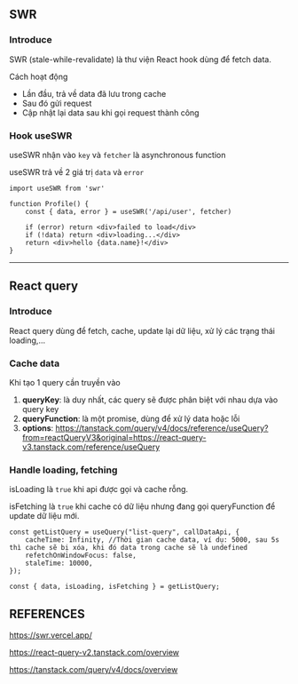 ## SWR

### **Introduce**

SWR (stale-while-revalidate) là thư viện React hook dùng để fetch data.

Cách hoạt động

- Lần đầu, trả về data đã lưu trong cache
- Sau đó gửi request
- Cập nhật lại data sau khi gọi request thành công

### **Hook useSWR**

useSWR nhận vào `key` và `fetcher` là asynchronous function

useSWR trả về 2 giá trị `data` và `error`

    import useSWR from 'swr'

    function Profile() {
        const { data, error } = useSWR('/api/user', fetcher)

        if (error) return <div>failed to load</div>
        if (!data) return <div>loading...</div>
        return <div>hello {data.name}!</div>
    }

---

## React query

### **Introduce**

React query dùng để fetch, cache, update lại dữ liệu, xử lý các trạng thái loading,...

### **Cache data**

Khi tạo 1 query cần truyền vào

1. **queryKey**: là duy nhất, các query sẽ được phân biệt với nhau dựa vào query key
2. **queryFunction**: là một promise, dùng để xử lý data hoặc lỗi
3. **options**: https://tanstack.com/query/v4/docs/reference/useQuery?from=reactQueryV3&original=https://react-query-v3.tanstack.com/reference/useQuery

### **Handle loading, fetching**

isLoading là `true` khi api được gọi và cache rỗng.

isFetching là `true` khi cache có dữ liệu nhưng đang gọi queryFunction để update dữ liệu mới.

    const getListQuery = useQuery("list-query", callDataApi, {
        cacheTime: Infinity, //Thời gian cache data, ví dụ: 5000, sau 5s thì cache sẽ bị xóa, khi đó data trong cache sẽ là undefined
        refetchOnWindowFocus: false,
        staleTime: 10000,
    });

    const { data, isLoading, isFetching } = getListQuery;

## REFERENCES

https://swr.vercel.app/

https://react-query-v2.tanstack.com/overview

https://tanstack.com/query/v4/docs/overview
